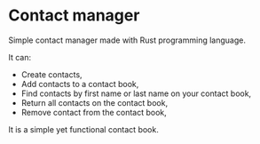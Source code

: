 # Contact manager

Simple contact manager made with Rust programming language.

It can:
- Create contacts,
- Add contacts to a contact book,
- Find contacts by first name or last name on your contact book,
- Return all contacts on the contact book,
- Remove contact from the contact book,

It is a simple yet functional contact book.